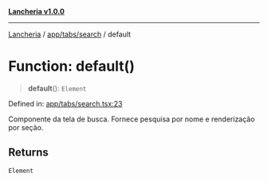 [**Lancheria v1.0.0**](../../../../README.md)

***

[Lancheria](../../../../README.md) / [app/tabs/search](../README.md) / default

# Function: default()

> **default**(): `Element`

Defined in: [app/tabs/search.tsx:23](https://github.com/eudavidreis-odev/lancheria/blob/documentacao_inicial/app/tabs/search.tsx#L23)

Componente da tela de busca. Fornece pesquisa por nome e renderização por seção.

## Returns

`Element`
